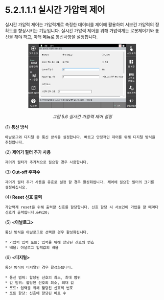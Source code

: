 ﻿# 5.2.1.1.1 실시간 가압력 제어

실시간 가압력 제어는 가압력계로 측정한 데이터를 제어에 활용하여 서보건 가압력의 정확도를 향상시키는 기능입니다. 실시간 가압력 제어를 위해 가압력계는 로봇제어기와 통신을 해야 하고, 아래 메뉴로 통신사양을 설정합니다.

<p align=center>
<img src="../../../../_assets/image (30).png" width="70%"></img>
<em><p align="center">그림 5.6 실시간 가압력 제어 설정</p></em>
</p>

(1)  **통신 방식**

    아날로그와 디지털 중 통신 방식을 설정합니다. 빠르고 안정적인 제어를 위해 디지털 방식을 추천합니다.
(2)  **제어기 필터 추가 사용**

    제어기 필터가 추가적으로 필요할 경우 사용합니다.
(3)  **Cut-off 주파수**

    제어기 필터 추가 사용을 유효로 설정 할 경우 활성화됩니다. 제어에 필요한 필터의 크기를 설정하십시오.
(4)  **Reset 신호 출력**

    가압력계 reset을 위해 출력할 신호를 할당합니다. 신호 할당 시 서보건이 가압을 할 때마다 신호가 출력됩니다.&#x20;
(5)  **<아날로그>**

    통신 방식을 아날로그로 선택한 경우 활성화됩니다.

    * 가압력 입력 포트: 입력을 위해 할당된 신호의 번호
    * 배율: 아날로그 입력값의 배율
(6)  **<디지털>**

    통신 방식이 디지털인 경우 활성화됩니다.

    * 통신 범위: 할당된 신호의 최소, 최대 범위
    * 값 범위: 할당된 신호의 최소, 최대 값
    * 포트: 입력을 위해 할당된 신호의 번호
    * 포트 할당: 신호에 할당된 비트 수
